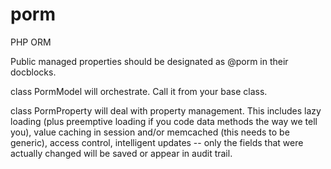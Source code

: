 porm
==

PHP ORM

Public managed properties should be designated as @porm in their docblocks.

class PormModel will orchestrate.  Call it from your base class.

class PormProperty will deal with property management.  This includes lazy loading (plus preemptive loading if you code data methods the way we tell you), value caching in session and/or memcached (this needs to be generic), access control, intelligent updates -- only the fields that were actually changed will be saved or appear in audit trail.
